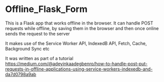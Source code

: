 # Offline_Flask_Form

This is a Flask app that works offline in the browser. It can handle POST requests while offline, by saving them in the browser and then once online sends the request to the server 

It makes use of the Service Worker API, IndexedB API, Fetch, Cache, Background Sync etc

It was written as part of a tutorial https://medium.com/@adeyinkaadegbenro/how-to-handle-post-put-requests-in-offline-applications-using-service-workers-indexedb-and-da7d0798a9ab
